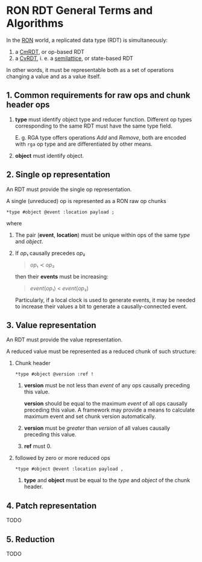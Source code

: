 # RON RDT General Terms and Algorithms

In the [RON] world, a replicated data type (RDT) is simultaneously:

1. a [CmRDT][CRDT], or op-based RDT
2. a [CvRDT][CRDT], i. e. a [semilattice], or state-based RDT

In other words, it must be representable both as a set of operations changing a value and as a value itself.

## 1. Common requirements for raw ops and chunk header ops

1.  **type** must identify object type and reducer function.
    Different op types corresponding to the same RDT must have the same type
    field.

    E. g. RGA type offers operations _Add_ and _Remove_,
    both are encoded with `rga` op type and are differentiated by other means.

2.  **object** must identify object.

## 2. Single op representation

An RDT must provide the single op representation.

A single (unreduced) op is represented as a RON raw op chunks

```
*type #object @event :location payload ;
```

where

1.  The pair (**event**, **location**) must be unique within ops of the
    same _type_ and _object_.

2.  If <em>op</em>₁ causally precedes <em>op</em>₂

    > <em>op</em>₁ ≺ <em>op</em>₂

    then their **events** must be increasing:

    > <em>event</em>(<em>op</em>₁) < <em>event</em>(<em>op</em>₂)

    Particularly, if a local clock is used to generate events,
    it may be needed to increase their values a bit to generate a
    causally-connected event.

## 3. Value representation

An RDT must provide the value representation.

A reduced value must be represented as a reduced chunk of such structure:

1.  Chunk header

    ```
    *type #object @version :ref !
    ```

    1.  **version** must be not less than *event* of any ops causally
        preceding this value.

        **version** should be equal to the maximum *event* of all ops causally
        preceding this value.
        A framework may provide a means to calculate maximum event and set chunk
        version automatically.

    2.  **version** must be *greater* than *version* of all values causally
        preceding this value.

    3.  **ref** must 0.

2.  followed by zero or more reduced ops

    ```
    *type #object @event :location payload ,
    ```

    1.  **type** and **object** must be equal to the *type* and *object* of the
        chunk header.

## 4. Patch representation

TODO

## 5. Reduction

TODO

[CRDT]: https://en.wikipedia.org/wiki/Conflict-free_replicated_data_type
[monoid]: https://en.wikipedia.org/wiki/Monoid
[RON]: https://github.com/gritzko/ron
[semilattice]: https://en.wikipedia.org/wiki/Semilattice
